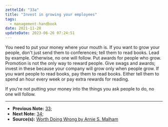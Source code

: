```yaml
---
zettelId: "33a"
title: "Invest in growing your employees"
tags:
  - management-handbook
date: 2021-11-28
updateDate: 2023-06-26 07:24:51
---
```


You need to put your money where your mouth is. If you want to grow your people, don't just send them to conferences; tell them to read books. Lead by example. Otherwise, no one will follow. Put awards for people who grow. Promotion is not the only way to reward people. Give swags and awards; invest in these because your company will grow only when people grow. If you want people to read books, pay them to read books. Either tell them to spend an hour every week or pay extra rewards for reading.

If you're not putting your money into the things you ask people to do, no one will follow.

---

- **Previous Note:** [33](/notes/33/);
- **Next Note:** [34](/notes/34);
- **Source(s):** [Worth Doing Wrong by Arnie S. Malham](/worth-doing-wrong-book-summary-review-and-notes/)
